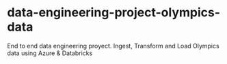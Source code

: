 # data-engineering-project-olympics-data
End to end data engineering proyect. Ingest, Transform and Load Olympics data using Azure &amp; Databricks
